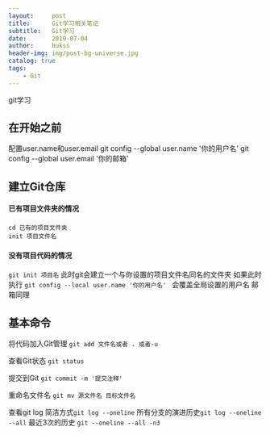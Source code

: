 ```yaml
---
layout:     post
title:      Git学习相关笔记
subtitle:   Git学习
date:       2019-07-04
author:     hukss
header-img: img/post-bg-universe.jpg
catalog: true
tags:
    - Git
---
```

git学习

## 在开始之前
配置user.name和user.email
git config --global user.name '你的用户名' 
git config --global user.email '你的邮箱'

## 建立Git仓库
#### 已有项目文件夹的情况
```
cd 已有的项目文件夹
init 项目文件名
```
#### 没有项目代码的情况
`git init 项目名`
此时git会建立一个与你设置的项目文件名同名的文件夹
如果此时执行
`git config --local user.name '你的用户名' `
会覆盖全局设置的用户名
邮箱同理

## 基本命令
将代码加入Git管理
`git add 文件名或者 . 或者-u`

查看Git状态
`git status`

提交到Git
`git commit -m '提交注释'`

重命名文件名
`git mv 源文件名 目标文件名`

查看git log
简洁方式`git log --oneline`
所有分支的演进历史`git log --oneline --all`
最近3次的历史 `git --oneline --all -n3 `